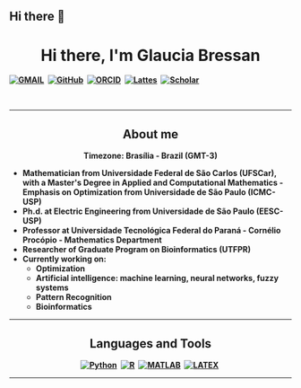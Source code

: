 ## Hi there 👋

  <h1 align="center"><b>Hi there, I'm Glaucia Bressan</h1>
</p>

<p align="center">

<a href="mailto:galbressan@gmail.com"><img src="https://img.shields.io/badge/Gmail-D14836?style=for-the-badge&logo=gmail&logoColor=white" alt="GMAIL" /></a>&nbsp;
<a href="https://github.com/glauciabressan"><img src="https://img.shields.io/badge/GitHub-100000?style=for-the-badge&logo=github&logoColor=white" alt="GitHub" /></a>&nbsp;
<a href="https://orcid.org/0000-0001-6996-3129"><img src="https://img.shields.io/badge/ORCID-A6CE39?style=for-the-badge&logo=orcid&logoColor=white" alt="ORCID" /></a>&nbsp;
<a href="https://lattes.cnpq.br/2648513655629475"><img src="https://img.shields.io/badge/Lattes-0055A4?style=for-the-badge&logo=lattes&logoColor=white" alt="Lattes" /></a>&nbsp;
<a href="https://scholar.google.com.br/scholar?hl=pt-BR&as_sdt=0%2C5&q=Glaucia+Maria+Bressan&oq=gla"><img src="https://img.shields.io/badge/Google%20Scholar-4285F4?style=for-the-badge&logo=google-scholar&logoColor=white" alt="Scholar" /></a>&nbsp;


</p>

<br />

---
<h2 align="center">About me </h2>
<p align="center">
Timezone: Brasília - Brazil (GMT-3) 
</p>

- Mathematician from Universidade Federal de São Carlos (UFSCar), with a Master's Degree in Applied and Computational Mathematics - Emphasis on Optimization from Universidade de São Paulo (ICMC-USP)
- Ph.d. at Electric Engineering from Universidade de São Paulo (EESC-USP)
- Professor at Universidade Tecnológica Federal do Paraná  - Cornélio Procópio - Mathematics Department
- Researcher of Graduate Program on Bioinformatics (UTFPR)
- Currently working on:
  - Optimization
  - Artificial intelligence: machine learning, neural networks, fuzzy systems
  - Pattern Recognition
  - Bioinformatics

  
  

---
<h2 align="center">Languages and Tools </h2>
</p>

<p align="center">
<a href="https://www.python.org/"><img src="https://img.shields.io/badge/Python-3776AB?style=for-the-badge&logo=python&logoColor=white" alt="Python" /></a>&nbsp;
<a href="https://www.r-project.org/"><img src="https://img.shields.io/badge/R-276DC3?style=for-the-badge&logo=r&logoColor=white" alt="R" /></a>&nbsp;
<a href="https://www.mathworks.com//"><img src="https://img.shields.io/badge/MATLAB&logo=r&logoColor=white" alt="MATLAB" /></a>&nbsp;
<a href="https://www.overleaf.com//"><img src="https://img.shields.io/badge/latex-%23008080.svg?style=for-the-badge&logo=latex&logoColor=white " alt="LATEX" /></a>&nbsp;

</p>

---
